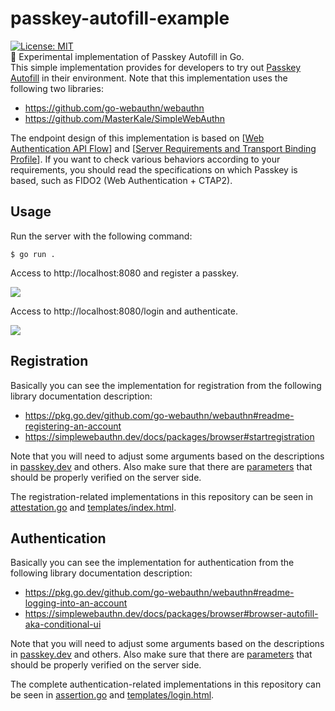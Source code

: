 # passkey-autofill-example
[![License: MIT](https://img.shields.io/badge/License-MIT-blue.svg)](https://opensource.org/licenses/MIT)  
🔑 Experimental implementation of Passkey Autofill in Go.  
This simple implementation provides for developers to try out [Passkey Autofill](https://passkeys.dev/docs/reference/terms/#autofill-ui) in their environment. Note that this implementation uses the following two libraries:

- https://github.com/go-webauthn/webauthn
- https://github.com/MasterKale/SimpleWebAuthn

The endpoint design of this implementation is based on [[Web Authentication API Flow](https://www.w3.org/TR/webauthn-3/#sctn-api)] and [[Server Requirements and Transport Binding Profile](https://fidoalliance.org/specs/fido-v2.0-rd-20180702/fido-server-v2.0-rd-20180702.html)].
If you want to check various behaviors according to your requirements, you should read the specifications on which Passkey is based, such as FIDO2 (Web Authentication + CTAP2).

## Usage

Run the server with the following command:

```
$ go run .
```

Access to http://localhost:8080 and register a passkey.

![](https://github.com/kg0r0/passkey-autofill-example/blob/assets/registration.png?raw=true)

Access to http://localhost:8080/login and authenticate.

![](https://github.com/kg0r0/passkey-autofill-example/blob/assets/authentication.png?raw=true)

## Registration

Basically you can see the implementation for registration from the following library documentation description:

- https://pkg.go.dev/github.com/go-webauthn/webauthn#readme-registering-an-account
- https://simplewebauthn.dev/docs/packages/browser#startregistration

Note that you will need to adjust some arguments based on the descriptions in [passkey.dev](https://passkeys.dev/docs/use-cases/bootstrapping/#opting-the-user-into-passkeys) and others. Also make sure that there are [parameters](https://www.w3.org/TR/webauthn-3/#sctn-authenticator-data) that should be properly verified on the server side.

The registration-related implementations in this repository can be seen in [attestation.go](https://github.com/kg0r0/passkey-autofill-example/blob/main/attestation.go) and [templates/index.html](https://github.com/kg0r0/passkey-autofill-example/blob/main/templates/index.html).


## Authentication

Basically you can see the implementation for authentication from the following library documentation description:

- https://pkg.go.dev/github.com/go-webauthn/webauthn#readme-logging-into-an-account
- https://simplewebauthn.dev/docs/packages/browser#browser-autofill-aka-conditional-ui

Note that you will need to adjust some arguments based on the descriptions in [passkey.dev](https://passkeys.dev/docs/use-cases/bootstrapping/) and others. Also make sure that there are [parameters](https://www.w3.org/TR/webauthn-3/#sctn-authenticator-data) that should be properly verified on the server side.

The complete authentication-related implementations in this repository can be seen in [assertion.go](https://github.com/kg0r0/passkey-autofill-example/blob/main/assertion.go) and [templates/login.html](https://github.com/kg0r0/passkey-autofill-example/blob/main/templates/login.html).
